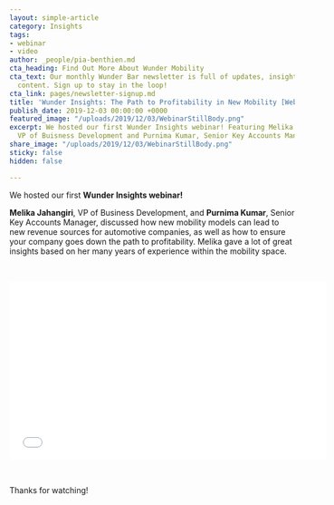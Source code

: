```yaml
---
layout: simple-article
category: Insights
tags:
- webinar
- video
author: _people/pia-benthien.md
cta_heading: Find Out More About Wunder Mobility
cta_text: Our monthly Wunder Bar newsletter is full of updates, insights and exciting
  content. Sign up to stay in the loop!
cta_link: pages/newsletter-signup.md
title: 'Wunder Insights: The Path to Profitability in New Mobility [Webinar]'
publish_date: 2019-12-03 00:00:00 +0000
featured_image: "/uploads/2019/12/03/WebinarStillBody.png"
excerpt: We hosted our first Wunder Insights webinar! Featuring Melika Jahangiri,
  VP of Buisness Development and Purnima Kumar, Senior Key Accounts Manager.
share_image: "/uploads/2019/12/03/WebinarStillBody.png"
sticky: false
hidden: false

---
```

We hosted our first **Wunder Insights webinar!** 

**Melika Jahangiri**, VP of Business Development, and **Purnima Kumar**, Senior Key Accounts Manager, discussed how new mobility models can lead to new revenue sources for automotive companies, as well as how to ensure your company goes down the path to profitability. Melika gave a lot of great insights  based on her many years of experience within the mobility space. 

<p> </p>

<iframe width="560" height="315" src="[https://www.youtube.com/watch?v=-3H5Im-xH5c&feature=youtu.be](https://www.youtube.com/watch?v=-3H5Im-xH5c&feature=youtu.be "https://www.youtube.com/watch?v=-3H5Im-xH5c&feature=youtu.be")" frameborder="0" allow="accelerometer; autoplay; encrypted-media; gyroscope; picture-in-picture" allowfullscreen></iframe>

<p> </p>

Thanks for watching!